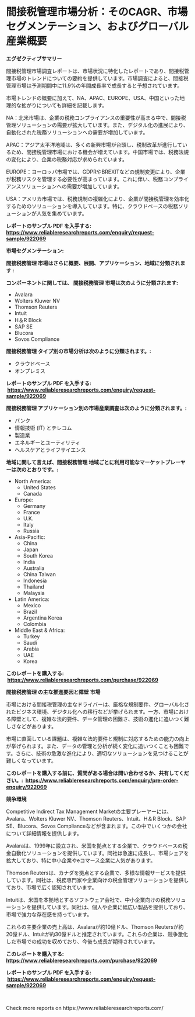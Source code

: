 <p><h1>間接税管理市場分析：そのCAGR、市場セグメンテーション、およびグローバル産業概要</h1></p><p><strong>エグゼクティブサマリー</strong></p>
<p><p>間接税管理市場調査レポートは、市場状況に特化したレポートであり、間接税管理市場のトレンドについての要約を提供しています。市場調査によると、間接税管理市場は予測期間中に11.9%の年間成長率で成長すると予想されています。</p><p>市場トレンドの概要に加えて、NA、APAC、EUROPE、USA、中国といった地理的な拡がりについても詳細を記載します。</p><p>NA：北米市場は、企業の税務コンプライアンスの重要性が高まる中で、間接税管理ソリューションの需要が拡大しています。また、デジタル化の進展により、自動化された税務ソリューションへの需要が増加しています。</p><p>APAC：アジア太平洋地域は、多くの新興市場が台頭し、税制改革が進行しているため、間接税管理市場における機会が増えています。中国市場では、税務法規の変化により、企業の税務対応が求められています。</p><p>EUROPE：ヨーロッパ市場では、GDPRやBREXITなどの規制変更により、企業が税務リスクを管理する必要性が高まっています。これに伴い、税務コンプライアンスソリューションへの需要が増加しています。</p><p>USA：アメリカ市場では、税務規制の複雑化により、企業が間接税管理を効率化するためのソリューションを導入しています。特に、クラウドベースの税務ソリューションが人気を集めています。</p></p>
<p><strong>レポートのサンプル PDF を入手する: <a href="https://www.reliableresearchreports.com/enquiry/request-sample/922069">https://www.reliableresearchreports.com/enquiry/request-sample/922069</a></strong></p>
<p><strong>市場セグメンテーション:</strong></p>
<p><strong> 間接税務管理 市場はさらに概要、展開、アプリケーション、地域に分類されます :</strong></p>
<p><strong>コンポーネントに関しては、 間接税務管理 市場は次のように分類されます: &nbsp;</strong></p>
<p><ul><li>Avalara</li><li>Wolters Kluwer NV</li><li>Thomson Reuters</li><li>Intuit</li><li>H＆R Block</li><li>SAP SE</li><li>Blucora</li><li>Sovos Compliance</li></ul></p>
<p><strong> 間接税務管理 タイプ別の市場分析は次のように分類されます。:</strong></p>
<p><ul><li>クラウドベース</li><li>オンプレミス</li></ul></p>
<p><strong>レポートのサンプル PDF を入手する: &nbsp;<a href="https://www.reliableresearchreports.com/enquiry/request-sample/922069">https://www.reliableresearchreports.com/enquiry/request-sample/922069</a></strong></p>
<p><strong> 間接税務管理 アプリケーション別の市場産業調査は次のように分類されます。:</strong></p>
<p><ul><li>バンク</li><li>情報技術 (IT) とテレコム</li><li>製造業</li><li>エネルギーとユーティリティ</li><li>ヘルスケアとライフサイエンス</li></ul></p>
<p><strong>地域に関して言えば、間接税務管理 地域ごとに利用可能なマーケットプレーヤーは次のとおりです。:</strong></p>
<p><ul>
    <li>
        North America:
        <ul>
            <li>United States</li>
            <li>Canada</li>
        </ul>
    </li>
    <li>
        Europe:
        <ul>
            <li>Germany</li>
            <li>France</li>
            <li>U.K.</li>
            <li>Italy</li>
            <li>Russia</li>
        </ul>
    </li>
    <li>
        Asia-Pacific:
        <ul>
            <li>China</li>
            <li>Japan</li>
            <li>South Korea</li>
            <li>India</li>
            <li>Australia</li>
            <li>China Taiwan</li>
            <li>Indonesia</li>
            <li>Thailand</li>
            <li>Malaysia</li>
        </ul>
    </li>
    <li>
        Latin America:
        <ul>
            <li>Mexico</li>
            <li>Brazil</li>
            <li>Argentina Korea</li>
            <li>Colombia</li>
        </ul>
    </li>
    <li>
        Middle East & Africa:
        <ul>
            <li>Turkey</li>
            <li>Saudi</li>
            <li>Arabia</li>
            <li>UAE</li>
            <li>Korea</li>
        </ul>
    </li>
    </ul></p>
<p><strong>このレポートを購入する: &nbsp;<a href="https://www.reliableresearchreports.com/purchase/922069">https://www.reliableresearchreports.com/purchase/922069</a></strong></p>
<p><strong>間接税務管理 の主な推進要因と障壁 市場</strong></p>
<p><p>市場における間接税管理の主なドライバーは、厳格な規制要件、グローバル化されたビジネス環境、デジタル化への移行などが挙げられます。一方、市場における障壁として、複雑な法的要件、データ管理の困難さ、技術の進化に追いつく難しさなどがあります。</p><p>市場に直面している課題は、複雑な法的要件と規制に対応するための能力の向上が挙げられます。また、データの管理と分析が続く変化に追いつくことも困難です。さらに、技術の急激な進化により、適切なソリューションを見つけることが難しくなっています。</p></p>
<p><strong>このレポートを購入する前に、質問がある場合は問い合わせるか、共有してください。:&nbsp; <a href="https://www.reliableresearchreports.com/enquiry/pre-order-enquiry/922069">https://www.reliableresearchreports.com/enquiry/pre-order-enquiry/922069</a></strong></p>
<p><strong>競争環境</strong></p>
<p><p>Competitive Indirect Tax Management Marketの主要プレーヤーには、Avalara、Wolters Kluwer NV、Thomson Reuters、Intuit、H＆R Block、SAP SE、Blucora、Sovos Complianceなどが含まれます。この中でいくつかの会社について詳細情報を提供します。</p><p>Avalaraは、1999年に設立され、米国を拠点とする企業で、クラウドベースの税金自動化ソリューションを提供しています。同社は急速に成長し、市場シェアを拡大しており、特に中小企業やeコマース企業に人気があります。</p><p>Thomson Reutersは、カナダを拠点とする企業で、多様な情報サービスを提供しています。同社は、税務専門家や企業向けの税金管理ソリューションを提供しており、市場で広く認知されています。</p><p>Intuitは、米国を本拠地とするソフトウェア会社で、中小企業向けの税務ソリューションを提供しています。同社は、個人や企業に幅広い製品を提供しており、市場で強力な存在感を持っています。</p><p>これらの主要企業の売上高は、Avalaraが約10億ドル、Thomson Reutersが約20億ドル、Intuitが約30億ドルと推定されています。これらの企業は、競争激化した市場での成功を収めており、今後も成長が期待されています。</p></p>
<p><strong>このレポートを購入する: &nbsp; <a href="https://www.reliableresearchreports.com/purchase/922069">https://www.reliableresearchreports.com/purchase/922069</a></strong></p>
<p><strong>レポートのサンプル PDF を入手する: &nbsp;<a href="https://www.reliableresearchreports.com/enquiry/request-sample/922069">https://www.reliableresearchreports.com/enquiry/request-sample/922069</a></strong><strong></strong></p>
<p>&nbsp;</p>
<p>Check more reports on https://www.reliableresearchreports.com/</p>